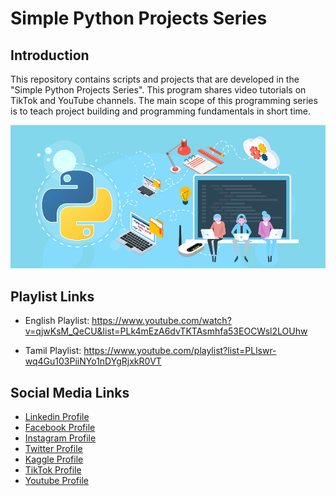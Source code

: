 # Simple Python Projects Series


## Introduction

This repository contains scripts and projects that are developed in the "Simple Python Projects Series". This program shares video tutorials on TikTok and YouTube channels. The main scope of this programming series is to teach project building and programming fundamentals in short time.

![alt text](github-readme-contens/banner.jpeg)

## Playlist Links

- English Playlist: https://www.youtube.com/watch?v=qjwKsM_QeCU&list=PLk4mEzA6dvTKTAsmhfa53EOCWsl2LOUhw

- Tamil Playlist: https://www.youtube.com/playlist?list=PLlswr-wq4Gu103PiiNYo1nDYgRjxkR0VT

Social Media Links
---

* [Linkedin Profile](https://www.linkedin.com/in/gunarakulangunaretnam)
* [Facebook Profile](https://www.facebook.com/gunarakulangr.page)
* [Instagram Profile](https://www.instagram.com/gunarakulangunaretnam)
* [Twitter Profile ](https://twitter.com/gunarakulangr)
* [Kaggle Profile](https://www.kaggle.com/gunarakulangr)
* [TikTok Profile](https://www.tiktok.com/@gunarakulangunaretnam)
* [Youtube Profile](https://www.youtube.com/channel/UCMWkED5sabgVZSCKjZuRJXA)
